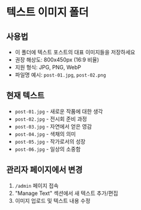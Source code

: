 # 텍스트 이미지 폴더

## 사용법
- 이 폴더에 텍스트 포스트의 대표 이미지들을 저장하세요
- 권장 해상도: 800x450px (16:9 비율)
- 지원 형식: JPG, PNG, WebP
- 파일명 예시: `post-01.jpg`, `post-02.png`

## 현재 텍스트
- `post-01.jpg` - 새로운 작품에 대한 생각
- `post-02.jpg` - 전시회 준비 과정
- `post-03.jpg` - 자연에서 얻은 영감
- `post-04.jpg` - 색채의 의미
- `post-05.jpg` - 작가로서의 성장
- `post-06.jpg` - 일상의 소중함

## 관리자 페이지에서 변경
1. `/admin` 페이지 접속
2. "Manage Text" 섹션에서 새 텍스트 추가/편집
3. 이미지 업로드 및 텍스트 내용 수정
